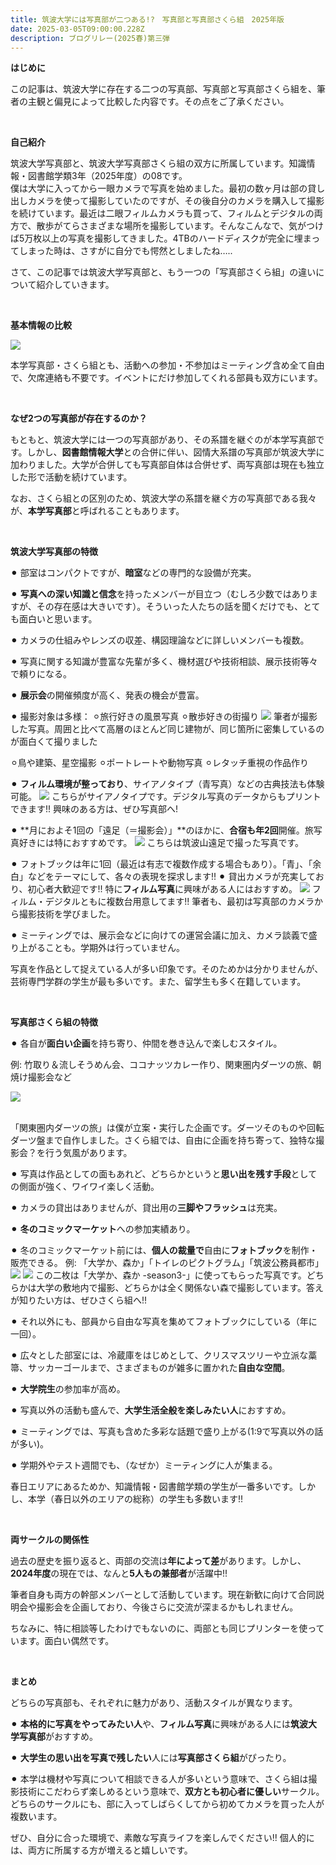 ```yaml
---
title: 筑波大学には写真部が二つある!?　写真部と写真部さくら組　2025年版
date: 2025-03-05T09:00:00.228Z
description: ブログリレー(2025春)第三弾
---
```

**はじめに**

この記事は、筑波大学に存在する二つの写真部、写真部と写真部さくら組を、筆者の主観と偏見によって比較した内容です。その点をご了承ください。

<br/>

**自己紹介**

筑波大学写真部と、筑波大学写真部さくら組の双方に所属しています。知識情報・図書館学類3年（2025年度）の08です。\
僕は大学に入ってから一眼カメラで写真を始めました。最初の数ヶ月は部の貸し出しカメラを使って撮影していたのですが、その後自分のカメラを購入して撮影を続けています。最近は二眼フィルムカメラも買って、フィルムとデジタルの両方で、散歩がてらさまざまな場所を撮影しています。そんなこんなで、気がつけば5万枚以上の写真を撮影してきました。4TBのハードディスクが完全に埋まってしまった時は、さすがに自分でも愕然としましたね…..

さて、この記事では筑波大学写真部と、もう一つの「写真部さくら組」の違いについて紹介していきます。

<br/>

**基本情報の比較**

![](/img/Relay2025Spring03table.png)

本学写真部・さくら組とも、活動への参加・不参加はミーティング含め全て自由で、欠席連絡も不要です。イベントにだけ参加してくれる部員も双方にいます。

<br/>

**なぜ2つの写真部が存在するのか？**

もともと、筑波大学には一つの写真部があり、その系譜を継ぐのが本学写真部です。しかし、**図書館情報大学**との合併に伴い、図情大系譜の写真部が筑波大学に加わりました。大学が合併しても写真部自体は合併せず、両写真部は現在も独立した形で活動を続けています。

なお、さくら組との区別のため、筑波大学の系譜を継ぐ方の写真部である我々が、**本学写真部**と呼ばれることもあります。

<br/>

**筑波大学写真部の特徴**

⚫︎ 部室はコンパクトですが、**暗室**などの専門的な設備が充実。
  
⚫︎ **写真への深い知識と信念**を持ったメンバーが目立つ（むしろ少数ではありますが、その存在感は大きいです）。そういった人たちの話を聞くだけでも、とても面白いと思います。
  
⚫︎ カメラの仕組みやレンズの収差、構図理論などに詳しいメンバーも複数。
  
⚫︎ 写真に関する知識が豊富な先輩が多く、機材選びや技術相談、展示技術等々で頼りになる。
  
⚫︎ **展示会**の開催頻度が高く、発表の機会が豊富。
  
⚫︎ 撮影対象は多様：
  ⚪︎旅行好きの風景写真
  ⚪︎散歩好きの街撮り
  ![](/img/Relay2025Spring0301.jpg)
  筆者が撮影した写真。周囲と比べて高層のほとんど同じ建物が、同じ箇所に密集しているのが面白くて撮りました
  
  ⚪︎鳥や建築、星空撮影
  ⚪︎ポートレートや動物写真
  ⚪︎レタッチ重視の作品作り
  
⚫︎ **フィルム環境が整っており**、サイアノタイプ（青写真）などの古典技法も体験可能。
  ![](/img/Relay2025Spring0302.jpg)
  こちらがサイアノタイプです。デジタル写真のデータからもプリントできます!! 興味のある方は、ぜひ写真部へ!
  
⚫︎ **月におよそ1回の「遠足（＝撮影会）」**のほかに、**合宿も年2回**開催。旅写真好きには特におすすめです。
  ![](/img/Relay2025Spring0303.jpg)
  こちらは筑波山遠足で撮った写真です。
  
⚫︎ フォトブックは年に1回（最近は有志で複数作成する場合もあり）。「青」、「余白」などをテーマにして、各々の表現を探求します!! 
⚫︎ 貸出カメラが充実しており、初心者大歓迎です!! 特に**フィルム写真**に興味がある人にはおすすめ。
  ![](/img/Relay2025Spring0304.jpg)
  フィルム・デジタルともに複数台用意してます!! 筆者も、最初は写真部のカメラから撮影技術を学びました。
  
⚫︎ ミーティングでは、展示会などに向けての運営会議に加え、カメラ談義で盛り上がることも。学期外は行っていません。

写真を作品として捉えている人が多い印象です。そのためかは分かりませんが、芸術専門学群の学生が最も多いです。また、留学生も多く在籍しています。

<br/>

**写真部さくら組の特徴**

⚫︎ 各自が**面白い企画**を持ち寄り、仲間を巻き込んで楽しむスタイル。

  例: 竹取り＆流しそうめん会、ココナッツカレー作り、関東圏内ダーツの旅、朝焼け撮影会など

  ![](/img/Relay2025Spring0305.jpg)

  \
  「関東圏内ダーツの旅」は僕が立案・実行した企画です。ダーツそのものや回転ダーツ盤まで自作しました。さくら組では、自由に企画を持ち寄って、独特な撮影会？を行う気風があります。
  
⚫︎ 写真は作品としての面もあれど、どちらかというと**思い出を残す手段**としての側面が強く、ワイワイ楽しく活動。
  
⚫︎ カメラの貸出はありませんが、貸出用の**三脚やフラッシュ**は充実。
  
⚫︎ **冬のコミックマーケット**への参加実績あり。
  
⚫︎ 冬のコミックマーケット前には、**個人の裁量で**自由に**フォトブック**を制作・販売できる。
  例: 「大学か、森か」「トイレのピクトグラム」「筑波公務員都市」
  ![](/img/Relay2025Spring0306.jpg)
  ![](/img/Relay2025Spring0307.jpg)
  この二枚は「大学か、森か -season3-」に使ってもらった写真です。どちらかは大学の敷地内で撮影、どちらかは全く関係ない森で撮影しています。答えが知りたい方は、ぜひさくら組へ!!
  
⚫︎ それ以外にも、部員から自由な写真を集めてフォトブックにしている（年に一回）。
  
⚫︎ 広々とした部室には、冷蔵庫をはじめとして、クリスマスツリーや立派な藁箒、サッカーゴールまで、さまざまものが雑多に置かれた**自由な空間**。
  
⚫︎ **大学院生**の参加率が高め。
  
⚫︎ 写真以外の活動も盛んで、**大学生活全般を楽しみたい人**におすすめ。
  
⚫︎ ミーティングでは、写真も含めた多彩な話題で盛り上がる(1:9で写真以外の話が多い)。
  
⚫︎ 学期外やテスト週間でも、（なぜか）ミーティングに人が集まる。

春日エリアにあるためか、知識情報・図書館学類の学生が一番多いです。しかし、本学（春日以外のエリアの総称）の学生も多数います!!

<br/>

**両サークルの関係性**

過去の歴史を振り返ると、両部の交流は**年によって差**があります。しかし、**2024年度**の現在では、なんと**5人もの兼部者**が活躍中!!

筆者自身も両方の幹部メンバーとして活動しています。現在新歓に向けて合同説明会や撮影会を企画しており、今後さらに交流が深まるかもしれません。

ちなみに、特に相談等したわけでもないのに、両部とも同じプリンターを使っています。面白い偶然です。

<br/>

**まとめ**

どちらの写真部も、それぞれに魅力があり、活動スタイルが異なります。

⚫︎ **本格的に写真をやってみたい人**や、**フィルム写真**に興味がある人には**筑波大学写真部**がおすすめ。
  
⚫︎ **大学生の思い出を写真で残したい**人には**写真部さくら組**がぴったり。
  
⚫︎ 本学は機材や写真について相談できる人が多いという意味で、さくら組は撮影技術にこだわらず楽しめるという意味で、**双方とも初心者に優しい**サークル。どちらのサークルにも、部に入ってしばらくしてから初めてカメラを買った人が複数います。

ぜひ、自分に合った環境で、素敵な写真ライフを楽しんでください!! 個人的には、両方に所属する方が増えると嬉しいです。
